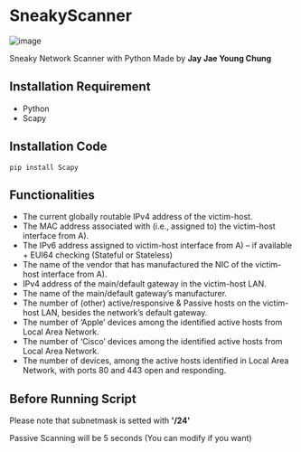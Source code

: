# SneakyScanner


 ![image](https://user-images.githubusercontent.com/79100627/202887416-60e5e29d-719e-434f-a65b-0895d873c653.png)
 
 Sneaky Network Scanner with Python Made by **Jay Jae Young Chung**


## Installation Requirement 

- Python
- Scapy 

## Installation Code

```pip install Scapy```

## Functionalities

- The current globally routable IPv4 address of the victim-host.
- The MAC address associated with (i.e., assigned to) the victim-host interface from A).
- The IPv6 address assigned to victim-host interface from A) – if available + EUI64 checking (Stateful or Stateless)
- The name of the vendor that has manufactured the NIC of the victim-host interface from A).
- IPv4 address of the main/default gateway in the victim-host LAN.
- The name of the main/default gateway’s manufacturer.
- The number of (other) active/responsive & Passive hosts on the victim-host LAN, besides the network’s default gateway.
- The number of ‘Apple’ devices among the identified active hosts from Local Area Network.
- The number of ‘Cisco’ devices among the identified active hosts from Local Area Network.
- The number of devices, among the active hosts identified in Local Area Network, with ports 80 and 443 open and responding.

## Before Running Script 

Please note that subnetmask is setted with **'/24'**

Passive Scanning will be 5 seconds (You can modify if you want) 

